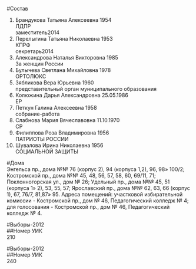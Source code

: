 #Состав  
1. Брандукова Татьяна Алексеевна 1954  
    ЛДПР  
    заместитель2014  
2. Перелыгина Татьяна Николаевна 1953  
    КПРФ  
    секретарь2014  
3. Александрова Наталья Викторовна 1985  
    За женщин России  
4. Булычева Светлана Михайловна 1978  
    ОРТОЛЮКС  
5. Зябликова Вера Юрьевна 1960  
    представительный орган муниципального образования  
6. Колюжина Дарья Александровна 25.05.1986  
    ЕР  
7. Петкун Галина Алексеевна 1958  
    собрание-работа  
8. Слабнова Мария Вячеславовна 11.10.1970  
    СР  
9. Филиппова Роза Владимировна 1956  
    ПАТРИОТЫ РОССИИ  
10. Шувалова Ирина Николаевна 1956  
    СОЦИАЛЬНОЙ ЗАЩИТЫ  
  
#Дома  
Энгельса пр., дома №№ 76 (корпус 2), 94 (корпуса 1,2), 96, 98» 100/2; Костромской пр., дома №№ 45, 48, 56, 57, 58, 60, 69/11, 71; Поклонногорская ул., дом № 26; Удельный пр., дома №№ 45, 51 (корпуса 1» 2), 53, 55, 57; Ярославский пр., дома №№ 62, 63, 66 (корпус 1), 67, 76/7, 81,87» 95. Адреса помещений: участковой избирательной комиссии - Костромской пр., дом № 46, Педагогический колледж № 4; для голосования - Костромской пр., дом № 46, Педагогический колледж № 4.  
  
#Выборы-2012  
##Номер УИК  
210  
  
#Выборы-2012  
##Номер УИК  
240  
